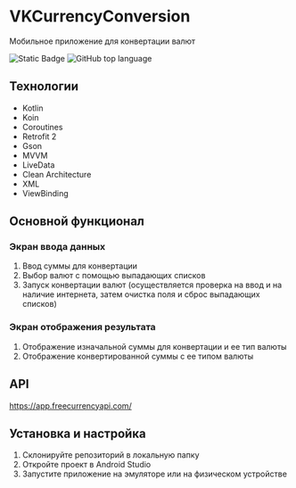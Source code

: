 # VKCurrencyConversion
Мобильное приложение для конвертации валют

![Static Badge](https://img.shields.io/badge/chrisstel-VKCurrencyConversion-VKCurrencyConversion)
![GitHub top language](https://img.shields.io/github/languages/top/chrisstel/VKCurrencyConversion)

## Технологии
* Kotlin
* Koin
* Coroutines
* Retrofit 2
* Gson
* MVVM
* LiveData
* Clean Architecture
* XML
* ViewBinding

## Основной функционал

### Экран ввода данных
1. Ввод суммы для конвертации
2. Выбор валют с помощью выпадающих списков
3. Запуск конвертации валют (осуществляется проверка на ввод и на наличие интернета, затем очистка поля и сброс выпадающих списков)

### Экран отображения результата
1. Отображение изначальной суммы для конвертации и ее тип валюты
2. Отображение конвертированной суммы с ее типом валюты

## API
https://app.freecurrencyapi.com/
  
## Установка и настройка
1. Склонируйте репозиторий в локальную папку
2. Откройте проект в Android Studio
3. Запустите приложение на эмуляторе или на физическом устройстве
